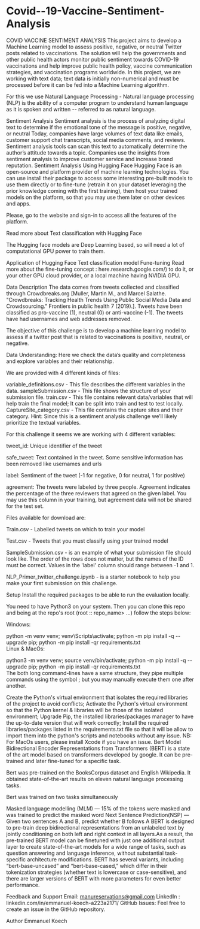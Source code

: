 # Covid--19-Vaccine-Sentiment-Analysis
COVID VACCINE SENTIMENT ANALYSIS
This project aims to develop a Machine Learning model to assess positive, negative, or neutral Twitter posts related to vaccinations. The solution will help the governments and other public health actors monitor public sentiment towards COVID-19 vaccinations and help improve public health policy, vaccine communication strategies, and vaccination programs worldwide. In this project, we are working with text data; text data is initially non-numerical and must be processed before it can be fed into a Machine Learning algorithm.

For this we use Natural Language Processing - Natural language processing (NLP) is the ability of a computer program to understand human language as it is spoken and written -- referred to as natural language.

Sentiment Analysis
Sentiment analysis is the process of analyzing digital text to determine if the emotional tone of the message is positive, negative, or neutral Today, companies have large volumes of text data like emails, customer support chat transcripts, social media comments, and reviews. Sentiment analysis tools can scan this text to automatically determine the author’s attitude towards a topic. Companies use the insights from sentiment analysis to improve customer service and increase brand reputation.
Sentiment Analysis Using Hugging Face
Hugging Face is an open-source and platform provider of machine learning technologies. You can use install their package to access some interesting pre-built models to use them directly or to fine-tune (retrain it on your dataset leveraging the prior knowledge coming with the first training), then host your trained models on the platform, so that you may use them later on other devices and apps.

Please, go to the website and sign-in to access all the features of the platform.

Read more about Text classification with Hugging Face

The Hugging face models are Deep Learning based, so will need a lot of computational GPU power to train them.

Application of Hugging Face Text classification model Fune-tuning
Read more about the fine-tuning concept : here.research.google.com/) to do it, or your other GPU cloud provider, or a local machine having NVIDIA GPU.

Data Description
The data comes from tweets collected and classified through Crowdbreaks.org [Muller, Martin M., and Marcel Salathe. "Crowdbreaks: Tracking Health Trends Using Public Social Media Data and Crowdsourcing." Frontiers in public health 7 (2019).]. Tweets have been classified as pro-vaccine (1), neutral (0) or anti-vaccine (-1). The tweets have had usernames and web addresses removed.

The objective of this challenge is to develop a machine learning model to assess if a twitter post that is related to vaccinations is positive, neutral, or negative.

Data Understanding:
Here we check the data’s quality and completeness and explore variables and their relationship.

We are provided with 4 different kinds of files:

variable_definitions.csv - This file describes the different variables in the data.
sampleSubmission.csv - This file shows the structure of your submission file.
train.csv - This file contains relevant data/variables that will help train the final model; It can be split into train and test to test locally.
CaptureSite_category.csv - This file contains the capture sites and their category.
Hint: Since this is a sentiment analysis challenge we’ll likely prioritize the textual variables.

For this challenge it seems we are working with 4 different variables:

tweet_id: Unique identifier of the tweet

safe_tweet: Text contained in the tweet. Some sensitive information has been removed like usernames and urls

label: Sentiment of the tweet (-1 for negative, 0 for neutral, 1 for positive)

agreement: The tweets were labeled by three people. Agreement indicates the percentage of the three reviewers that agreed on the given label. You may use this column in your training, but agreement data will not be shared for the test set.

Files available for download are:

Train.csv - Labelled tweets on which to train your model

Test.csv - Tweets that you must classify using your trained model

SampleSubmission.csv - is an example of what your submission file should look like. The order of the rows does not matter, but the names of the ID must be correct. Values in the 'label' column should range between -1 and 1.

NLP_Primer_twitter_challenge.ipynb - is a starter notebook to help you make your first submission on this challenge.

Setup
Install the required packages to be able to run the evaluation locally.

You need to have Python3 on your system. Then you can clone this repo and being at the repo's root (root :: repo_name> ...) follow the steps below:

Windows:

  python -m venv venv; venv\Scripts\activate; python -m pip install -q --upgrade pip; python -m pip install -qr requirements.txt  
Linux & MacOs:

  python3 -m venv venv; source venv/bin/activate; python -m pip install -q --upgrade pip; python -m pip install -qr requirements.txt  
The both long command-lines have a same structure, they pipe multiple commands using the symbol ; but you may manually execute them one after another.

Create the Python's virtual environment that isolates the required libraries of the project to avoid conflicts;
Activate the Python's virtual environment so that the Python kernel & libraries will be those of the isolated environment;
Upgrade Pip, the installed libraries/packages manager to have the up-to-date version that will work correctly;
Install the required libraries/packages listed in the requirements.txt file so that it will be allow to import them into the python's scripts and notebooks without any issue. NB: For MacOs users, please install Xcode if you have an issue.
Bert Model
Bidirectional Encoder Representations from Transformers (BERT) is a state of the art model based on transformers developed by google. It can be pre-trained and later fine-tuned for a specific task.

Bert was pre-trained on the BooksCorpus dataset and English Wikipedia. It obtained state-of-the-art results on eleven natural language processing tasks.

Bert was trained on two tasks simultaneously

Masked language modelling (MLM) — 15% of the tokens were masked and was trained to predict the masked word
Next Sentence Prediction(NSP) — Given two sentences A and B, predict whether B follows A BERT is designed to pre-train deep bidirectional representations from an unlabeled text by jointly conditioning on both left and right context in all layers.As a result, the pre-trained BERT model can be finetuned with just one additional output layer to create state-of-the-art models for a wide range of tasks, such as question answering and language inference, without substantial task-specific architecture modifications.
BERT has several variants, including “bert-base-uncased” and “bert-base-cased,” which differ in their tokenization strategies (whether text is lowercase or case-sensitive), and there are larger versions of BERT with more parameters for even better performance.

Feedback and Support
Email: manureservations@gmail.com LinkedIn : linkedin.com/in/emmanuel-koech-a223a2171/ GitHub Issues: Feel free to create an issue in the GitHub repository.

Author
Emmanuel Koech
